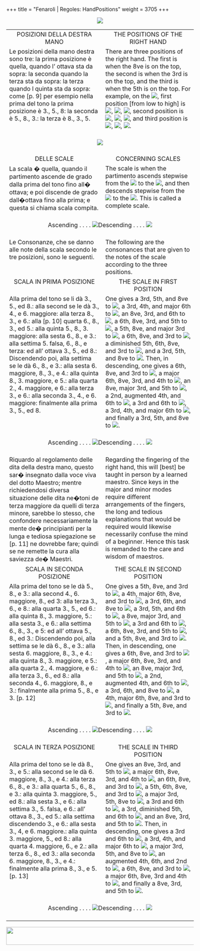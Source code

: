 +++
title = "Fenaroli | Regoles: HandPositions"
weight = 3705
+++

<body>
<p align="center"><img src="../../PrevIndexNextTop.jpg" border="0" usemap="#Map"></p>
<map name="Map">
  <area shape="rect" coords="28,0,122,22" href="regoleP3.htm">
  <area shape="rect" coords="437,0,532,22" href="index.htm">
  <area shape="rect" coords="830,0,920,22" href="regoleP5.htm">
</map>
<table width="850" align="center" cellpadding="5" cellspacing="5">
  <colgroup>
  <col width="425">
  <col width="425">
  </colgroup>
  <tbody><tr>
    <td valign="top" align="center">POSIZIONI DELLA DESTRA MANO<br></td>
    <td valign="top" align="center">THE POSITIONS OF THE RIGHT HAND</td>
  </tr><tr>
    <td valign="top">Le posizioni della mano destra sono tre: la prima posizione è quella, quando l’ ottava sta da sopra: la seconda quando la terza sta da sopra: la terza quando l quinta sta da sopra: come [p. 9] per esempio nella prima del tono la prima posizione è 3., 5., 8: la seconda è 5., 8., 3.: la terza è 8., 3., 5.</td>
    <td valign="top">There are three positions of the right hand. The first is when the 8ve is on the top, the second is when the 3rd is on the top, and the third is when the 5th is on the top. For example, on the <img src="BassOne.gif">, first position [from low to high] is <img src="MelThree.gif">, <img src="MelFive.gif">, <img src="MelEight.gif">, second position is <img src="MelFive.gif">, <img src="MelEight.gif">, <img src="MelThree.gif">, and third position is <img src="MelEight.gif">, <img src="MelThree.gif">, <img src="MelFive.gif">.</td>
  </tr><tr>
    <td colspan="2" align="center"><br>
      <img src="images/ExampleP8pos.gif"><br>
      <br></td>
  </tr><tr>
    <td valign="top" align="center">DELLE SCALE <br></td>
    <td valign="top" align="center">CONCERNING SCALES </td>
  </tr><tr>
    <td valign="top">La scala � quella, quando il partimento ascende de grado dalla prima del tono fino all� ottava; e poi discende de grado dall�ottava fino alla prima; e questa si chiama scala compita.</td>
    <td valign="top">The scale is when the partimento ascends stepwise from the <img src="BassOne.gif"> to the <img src="BassEight.gif">, and then descends stepwise from the <img src="BassEight.gif"> to the <img src="BassOne.gif">. This is called a complete scale.</td>
  </tr><tr>
    <td colspan="2" align="center"><br>
      Ascending . . . . <img src="images/ExampleP9asc.gif">Descending . . . . <img src="images/ExampleP9desc.gif"><br>
      <br></td>
  </tr><tr>
    <td valign="top">Le Consonanze, che se danno alle note della scala secondo le tre posizioni, sono le seguenti.</td>
    <td valign="top">The following are the consonances that are given to the notes of the scale according to the three positions.</td>
  </tr><tr>
    <td valign="top" align="center">SCALA IN PRIMA POSIZIONE<br></td>
    <td valign="top" align="center">THE SCALE IN FIRST POSITION </td>
  </tr><tr>
    <td valign="top">Alla prima del tono se li dà 3., 5., ed 8.: alla second se le dà 3., 4., e 6. maggiore: alla terza 8., 3., e 6.: alla [p. 10] quarta 6., 8., 3., ed 5.: alla quinta 5., 8., 3. maggiore: alla sesta 6., 8., e 3.: alla settima 5. falsa, 6., 8., e terza: ed all’ ottava 3., 5., ed 8.: Discendendo poi, alla settima se le dà 6., 8., e 3.: alla sesta 6. maggiore, 8., 3., e 4.: alla quinta 8., 3. maggiore, e 5.: alla quarta 2., 4. maggiore, e 6.: alla terza 3., e 6.: alla seconda 3., 4., e 6. maggiore: finalmente alla prima 3., 5., ed 8.</td>
    <td valign="top">One gives a 3rd, 5th, and 8ve to <img src="BassOne.gif">, a 3rd, 4th, and major 6th to <img src="BassTwo.gif">, an 8ve, 3rd, and 6th to <img src="BassThree.gif">, a 6th, 8ve, 3rd, and 5th to <img src="BassFour.gif">, a 5th, 8ve, and major 3rd to <img src="BassFive.gif">, a 6th, 8ve, and 3rd to <img src="BassSix.gif">, a diminished 5th, 6th, 8ve, and 3rd to <img src="BassSeven.gif">, and a 3rd, 5th, and 8ve to <img src="BassEight.gif">. Then, in descending, one gives a 6th, 8ve, and 3rd to <img src="BassSeven.gif">, a major 6th, 8ve, 3rd, and 4th to <img src="BassSix.gif">, an 8ve, major 3rd, and 5th to <img src="BassFive.gif">, a 2nd, augmented 4th, and 6th to <img src="BassFour.gif">, a 3rd and 6th to <img src="BassThree.gif">, a 3rd, 4th, and major 6th to <img src="BassTwo.gif">, and finally a 3rd, 5th, and 8ve to <img src="BassOne.gif">.</td>
  </tr><tr>
    <td colspan="2" align="center"><br>
      Ascending . . . . <img src="images/ExampleP10asc.gif">Descending . . . . <img src="images/ExampleP10desc.gif"><br>
      <br></td>
  </tr><tr>
    <td valign="top">Riquardo al regolamento delle dita della destra mano, questo sar� insegnato dalla voce viva del dotto Maestro; mentre richiedendosi diversa situazione delle dita ne�toni de terza maggiore da quelli di terza minore, sarebbe lo stesso, che confondere necessariamente la mente de� principianti per la lunga e tediosa spiegazione se [p. 11] ne dovrebbe fare; quindi se ne remette la cura alla saviezza de� Maestri.</td>
    <td valign="top">Regarding the fingering of the right hand, this will [best] be taught in person by a learned maestro. Since keys in the major and minor modes require different arrangements of the fingers, the long and tedious explanations that would be required would likewise necessarily confuse the mind of a beginner. Hence this task is remanded to the care and wisdom of maestros.</td>
  </tr><tr>
    <td valign="top" align="center">SCALA IN SECONDA POSIZIONE<br></td>
    <td valign="top" align="center">THE SCALE IN SECOND POSITION </td>
  </tr><tr>
    <td valign="top">Alla prima del tono se le dà 5., 8., e 3.: alla second 4., 6. maggiore, 8., ed 3: alla terza 3., 6., e 8.: alla quarta 3., 5., ed 6.: alla quinta 8., 3. maggiore, 5.: alla sesta 3., e 6.: alla settima 6., 8., 3., e 5: ed all’ ottava 5., 8., ed 3.: Discendendo poi, alla settima se le dà 6., 8., e 3.: alla sesta 6. maggiore, 8., 3., e 4.: alla quinta 8., 3. maggiore, e 5.: alla quarta 2., 4. maggiore, e 6.: alla terza 3., 6., ed 8.: alla seconda 4., 6. maggiore, 8., e 3.: finalmente alla prima 5., 8., e 3. [p. 12]</td>
    <td valign="top">One gives a 5th, 8ve, and 3rd to <img src="BassOne.gif">, a 4th, major 6th, 8ve, and 3rd to <img src="BassTwo.gif">, a 3rd, 6th, and 8ve to <img src="BassThree.gif">, a 3rd, 5th, and 6th to <img src="BassFour.gif">, a 8ve, major 3rd, and 5th to <img src="BassFive.gif">, a 3rd and 6th to <img src="BassSix.gif">, a 6th, 8ve, 3rd, and 5th to <img src="BassSeven.gif">, and a 5th, 8ve, and 3rd to <img src="BassEight.gif">. Then, in descending, one gives a 6th, 8ve, and 3rd to <img src="BassSeven.gif">, a major 6th, 8ve, 3rd, and 4th to <img src="BassSix.gif">, an 8ve, major 3rd, and 5th to <img src="BassFive.gif">, a 2nd, augmented 4th, and 6th to <img src="BassFour.gif">, a 3rd, 6th, and 8ve to <img src="BassThree.gif">, a 4th, major 6th, 8ve, and 3rd to <img src="BassTwo.gif">, and finally a 5th, 8ve, and 3rd to <img src="BassOne.gif">.</td>
  </tr><tr>
    <td colspan="2" align="center"><br>
      Ascending . . . . <img src="images/ExampleP11asc.gif">Descending . . . . <img src="images/ExampleP11desc.gif"><br>
      <br></td>
  </tr><tr>
    <td valign="top" align="center">SCALA IN TERZA POSIZIONE<br></td>
    <td valign="top" align="center">THE SCALE IN THIRD POSITION </td>
  </tr><tr>
    <td valign="top">Alla prima del tono se le dà 8., 3., e 5.: alla second se le dà 6. maggiore, 8., 3., e 4.: alla terza 6., 8., e 3.: alla quarta 5., 6., 8., e 3.: alla quinta 3. maggiore, 5., ed 8.: alla sesta 3., e 6.: alla settima 3., 5. falsa, e 6.: all’ ottava 8., 3., ed 5.: alla settima discendendo 3., e 6.: alla sesta 3., 4, e 6. maggiore.: alla quinta 3. maggiore, 5., ed 8.: alla quarta 4. maggiore, 6., e 2.: alla terza 6., 8., ed 3.: alla seconda 6. maggiore, 8., 3., e 4.: finalmente alla prima 8., 3., e 5. [p. 13]</td>
    <td valign="top">One gives an 8ve, 3rd, and 5th to <img src="BassOne.gif">, a major 6th, 8ve, 3rd, and 4th to <img src="BassTwo.gif">, an 6th, 8ve, and 3rd to <img src="BassThree.gif">, a 5th, 6th, 8ve, and 3rd to <img src="BassFour.gif">, a major 3rd, 5th, 8ve to <img src="BassFive.gif">, a 3rd and 6th to <img src="BassSix.gif">, a 3rd, diminished 5th, and 6th to <img src="BassSeven.gif">, and an 8ve, 3rd, and 5th to <img src="BassEight.gif">. Then, in descending, one gives a 3rd and 6th to <img src="BassSeven.gif">, a 3rd, 4th, and major 6th to <img src="BassSix.gif">, a major 3rd, 5th, and 8ve to <img src="BassFive.gif">, an augmented 4th, 6th, and 2nd to <img src="BassFour.gif">, a 6th, 8ve, and 3rd to <img src="BassThree.gif">, a major 6th, 8ve, 3rd and 4th to <img src="BassTwo.gif">, and finally a 8ve, 3rd, and 5th to <img src="BassOne.gif">.</td>
  </tr><tr>
    <td colspan="2" align="center"><br>
      Ascending . . . . <img src="images/ExampleP12asc.gif">Descending . . . . <img src="images/ExampleP12desc.gif"><br>
      <br></td>
</tr></tbody></table>
<p align="center"><img src="../../PrevIndexNextBot.jpg" width="962" height="48" border="0" usemap="#Map3"></p>
<map name="Map3">
  <area shape="rect" coords="29,25,123,47" href="regoleP3.htm">
  <area shape="rect" coords="435,25,530,47" href="index.htm">
  <area shape="rect" coords="831,25,921,47" href="regoleP5.htm">
</map>


</body>
